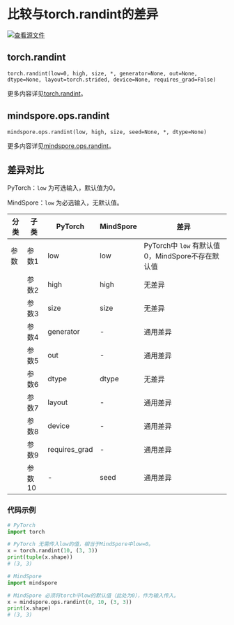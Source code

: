 # 比较与torch.randint的差异

[![查看源文件](https://mindspore-website.obs.cn-north-4.myhuaweicloud.com/website-images/r2.3.0rc2/resource/_static/logo_source.svg)](https://gitee.com/mindspore/docs/blob/r2.3.0rc2/docs/mindspore/source_zh_cn/note/api_mapping/pytorch_diff/randint.md)

## torch.randint

```text
torch.randint(low=0, high, size, *, generator=None, out=None, dtype=None, layout=torch.strided, device=None, requires_grad=False)
```

更多内容详见[torch.randint](https://pytorch.org/docs/1.8.1/generated/torch.randint.html#torch.randint)。

## mindspore.ops.randint

```text
mindspore.ops.randint(low, high, size, seed=None, *, dtype=None)
```

更多内容详见[mindspore.ops.randint](https://www.mindspore.cn/docs/zh-CN/r2.3.0rc2/api_python/ops/mindspore.ops.randint.html#mindspore.ops.randint)。

## 差异对比

PyTorch：`low` 为可选输入，默认值为0。

MindSpore：`low` 为必选输入，无默认值。

| 分类  | 子类   | PyTorch       | MindSpore | 差异                                   |
|-----|------|---------------|-----------|--------------------------------------|
| 参数  | 参数1  | low           | low       | PyTorch中 `low` 有默认值0，MindSpore不存在默认值 |
|   | 参数2  | high          | high      | 无差异                                  |
|   | 参数3  | size          | size      | 无差异                                  |
|   | 参数4  | generator     | -         | 通用差异                                 |
|   | 参数5  | out           | -         | 通用差异                                 |
|   | 参数6  | dtype         | dtype     | 无差异                                  |
|   | 参数7  | layout        | -         | 通用差异                                 |
|   | 参数8  | device        | -         | 通用差异                                 |
|   | 参数9  | requires_grad | -         | 通用差异                                 |
|   | 参数10 | -             | seed      | 通用差异                                 |

### 代码示例

```python
# PyTorch
import torch

# PyTorch 无需传入low的值，相当于MindSpore中low=0。
x = torch.randint(10, (3, 3))
print(tuple(x.shape))
# (3, 3)

# MindSpore
import mindspore

# MindSpore 必须将torch中low的默认值（此处为0），作为输入传入。
x = mindspore.ops.randint(0, 10, (3, 3))
print(x.shape)
# (3, 3)
```
